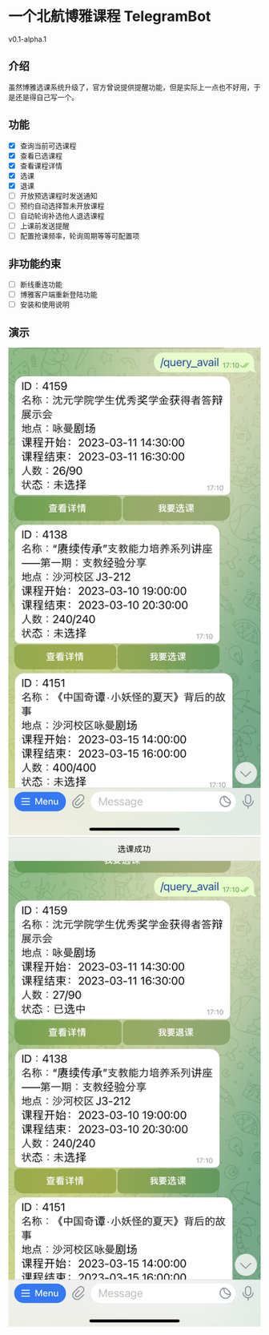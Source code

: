 # 一个北航博雅课程 TelegramBot

v0.1-alpha.1

## 介绍

虽然博雅选课系统升级了，官方曾说提供提醒功能，但是实际上一点也不好用，于是还是得自己写一个。

## 功能

- [x] 查询当前可选课程
- [x] 查看已选课程
- [x] 查看课程详情
- [x] 选课
- [x] 退课
- [ ] 开放预选课程时发送通知
- [ ] 预约自动选择暂未开放课程
- [ ] 自动轮询补选他人退选课程
- [ ] 上课前发送提醒
- [ ] 配置抢课频率，轮询周期等等可配置项

## 非功能约束

- [ ] 断线重连功能
- [ ] 博雅客户端重新登陆功能
- [ ] 安装和使用说明

## 演示
![](img/img1.jpg)
![](img/img2.jpg)

